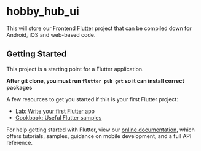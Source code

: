 # hobby_hub_ui

This will store our Frontend Flutter project that can be compiled down for Android, iOS and web-based code.

## Getting Started

This project is a starting point for a Flutter application.

**After git clone, you must run ```flutter pub get``` so it can install correct packages**

A few resources to get you started if this is your first Flutter project:

- [Lab: Write your first Flutter app](https://flutter.dev/docs/get-started/codelab)
- [Cookbook: Useful Flutter samples](https://flutter.dev/docs/cookbook)

For help getting started with Flutter, view our
[online documentation](https://flutter.dev/docs), which offers tutorials,
samples, guidance on mobile development, and a full API reference.
